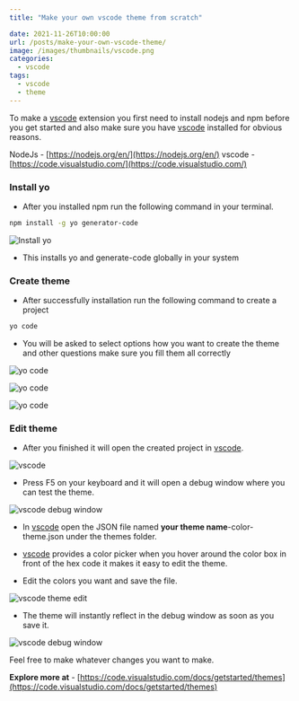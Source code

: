 ```yaml
---
title: "Make your own vscode theme from scratch"

date: 2021-11-26T10:00:00
url: /posts/make-your-own-vscode-theme/
image: /images/thumbnails/vscode.png
categories:
  - vscode
tags:
  - vscode
  - theme
---
```


To make a [vscode](https://code.visualstudio.com) extension you first need to install nodejs and npm before you get started and also make sure you have [vscode](https://code.visualstudio.com) installed for obvious reasons.

NodeJs - [https://nodejs.org/en/](https://nodejs.org/en/)
vscode - [https://code.visualstudio.com/](https://code.visualstudio.com/)

### Install yo

- After you installed npm run the following command in your terminal.

```sh
npm install -g yo generator-code
```

![Install yo](/images/2021/make-your-own-vscode-theme/install-yo.png)

- This installs yo and generate-code globally in your system

### Create theme

- After successfully installation run the following command to create a project

```sh
yo code
```

- You will be asked to select options how you want to create the theme and other questions make sure you fill them all correctly

![yo code](/images/2021/make-your-own-vscode-theme/yo-code-color-theme.png)

![yo code](/images/2021/make-your-own-vscode-theme/yo-code-theme-create-type.png)

![yo code](/images/2021/make-your-own-vscode-theme/yo-code-finish.png)

### Edit theme

- After you finished it will open the created project in [vscode](https://code.visualstudio.com).

![vscode](/images/2021/make-your-own-vscode-theme/theme-folder.png)

- Press F5 on your keyboard and it will open a debug window where you can test the theme.

![vscode debug window](/images/2021/make-your-own-vscode-theme/debug-window-no-theme.png)

- In [vscode](https://code.visualstudio.com) open the JSON file named **your theme name**-color-theme.json under the themes folder.

- [vscode](https://code.visualstudio.com) provides a color picker when you hover around the color box in front of the hex code it makes it easy to edit the theme.

- Edit the colors you want and save the file.

![vscode theme edit](/images/2021/make-your-own-vscode-theme/theme-code.png)

- The theme will instantly reflect in the debug window as soon as you save it.

![vscode debug window](/images/2021/make-your-own-vscode-theme/debug-window-theme.png)

Feel free to make whatever changes you want to make.

**Explore more at** - [https://code.visualstudio.com/docs/getstarted/themes](https://code.visualstudio.com/docs/getstarted/themes)
